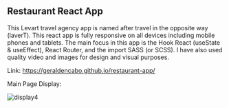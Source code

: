 ## Restaurant React App

This Levart travel agency app is named after travel in the opposite way (laverT). This react app is fully responsive on all devices including mobile phones and tablets. The main focus in this app is the Hook React (useState & useEffect), React Router, and the import SASS (or SCSS). I have also used quality video and images for design and visual purposes.

Link:
https://geraldencabo.github.io/restaurant-app/

Main Page Display:

![display4](https://user-images.githubusercontent.com/15988182/120402061-45ecba80-c30f-11eb-8e43-a0fa907f990a.png)
